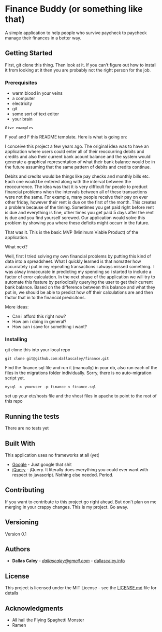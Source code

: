# Finance Buddy (or something like that)

A simple application to help people who survive paycheck to paycheck manage their finances in a better way.

## Getting Started

First, git clone this thing.  Then look at it.  If you can't figure out how to install it from looking at it then you are probably not the right person for the job.

### Prerequisites

* warm blood in your veins
* a computer
* electricity
* git
* some sort of text editor
* your brain

```
Give examples
```

F you! and F this README template.  Here is what is going on:

I conceive this project a few years ago.  The original idea was to have an application where users could enter all of their reoccurring debits and credits and also their current bank acount balance and the system would generate a graphical representation of what their bank balance would be in the future assuming that the same pattern of debits and credits continue.

Debits and credits would be things like pay checks and monthly bills etc.  Each one would be entered along with the interval between the reoccurrence.  The idea was that it is very difficult for people to preduct financial problems when the intervals between all of these transactions were not the same.  For example, many people receive their pay on ever other friday, however their rent is due on the first of the month.  This creates a problem because of the timing.  Sometimes you get paid right before rent is due and everything is fine, other times you get paid 5 days after the rent is due and you find yourself screwed.  Our application would solve this problem by showing you where these deficits might occurr in the future.

That was it.  This is the basic MVP (Minimum Viable Product) of the application.

What next?

Well, first I tried solving my own financial problems by putting this kind of data into a spreadsheet.  What I quickly learned is that nomatter how accurrately i put in my repeating transactions i always missed something.  I was alway innaccurate in predicting my spending so i started to include a factor of error calculation.  In the next phase of the application we will try to automate this feature by periodically querying the user to get their current bank balance.  Based on the difference between this balance and what they put in, we should be able to predict how off their calculations are and then factor that in to the financial predicitons.

More ideas:

* Can i afford this right now?
* How am i doing in general?
* How can i save for something i want?



### Installing

git clone this into your local repo 

```
git clone git@github.com:dallascaley/finance.git
```

Find the finance.sql file and run it (manually) in your db, also run each of the files in the migrations folder individually.  Sorry, there is no auto-migration script yet.

```
mysql -u youruser -p finance < finance.sql
```

set up your etc/hosts file and the vhost files in apache to point to the root of this repo

## Running the tests

There are no tests yet

## Built With

This application uses no frameworks at all (yet)

* [Google](http://www.google.com) - Just google that shit
* [jQuery](https://jquery.com) - jQuery.  It literally does everything you could ever want with respect to javascript.  Nothing else needed.  Period.

## Contributing

If you want to contribute to this project go right ahead.  But don't plan on me merging in your crappy changes.  This is my project.  Go away.

## Versioning

Version 0.1

## Authors

* **Dallas Caley** - *dallascaley@gmail.com* - [dallascaley.info](http://www.dallascaley.info)

## License

This project is licensed under the MIT License - see the [LICENSE.md](LICENSE.md) file for details

## Acknowledgments

* All hail the Flying Spaghetti Monster
* Ramen